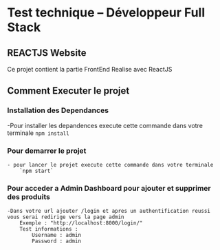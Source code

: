 # Test technique – Développeur Full Stack

## REACTJS Website

Ce projet contient la partie FrontEnd Realise avec ReactJS

## Comment Executer le projet

### Installation des Dependances
   -Pour installer les depandences execute cette commande dans votre terminale 
        `npm install`

### Pour demarrer le projet 
    - pour lancer le projet execute cette commande dans votre terminale 
        `npm start`

### Pour acceder a Admin Dashboard pour ajouter et supprimer des produits
    -Dans votre url ajouter /login et apres un authentification reussi vous serai redirige vers la page admin
        Exemple : "http://localhost:8000/login/"
        Test informations :
            Username : admin
            Password : admin


